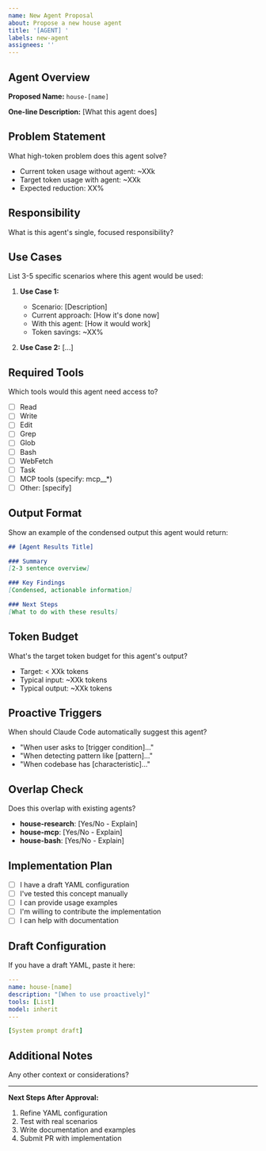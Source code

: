 ```yaml
---
name: New Agent Proposal
about: Propose a new house agent
title: '[AGENT] '
labels: new-agent
assignees: ''
---
```


## Agent Overview

**Proposed Name:** `house-[name]`

**One-line Description:** [What this agent does]

## Problem Statement

What high-token problem does this agent solve?
- Current token usage without agent: ~XXk
- Target token usage with agent: ~XXk
- Expected reduction: XX%

## Responsibility

What is this agent's single, focused responsibility?

## Use Cases

List 3-5 specific scenarios where this agent would be used:

1. **Use Case 1:**
   - Scenario: [Description]
   - Current approach: [How it's done now]
   - With this agent: [How it would work]
   - Token savings: ~XX%

2. **Use Case 2:**
   [...]

## Required Tools

Which tools would this agent need access to?
- [ ] Read
- [ ] Write
- [ ] Edit
- [ ] Grep
- [ ] Glob
- [ ] Bash
- [ ] WebFetch
- [ ] Task
- [ ] MCP tools (specify: mcp__*)
- [ ] Other: [specify]

## Output Format

Show an example of the condensed output this agent would return:

```markdown
## [Agent Results Title]

### Summary
[2-3 sentence overview]

### Key Findings
[Condensed, actionable information]

### Next Steps
[What to do with these results]
```

## Token Budget

What's the target token budget for this agent's output?
- Target: < XXk tokens
- Typical input: ~XXk tokens
- Typical output: ~XXk tokens

## Proactive Triggers

When should Claude Code automatically suggest this agent?
- "When user asks to [trigger condition]..."
- "When detecting pattern like [pattern]..."
- "When codebase has [characteristic]..."

## Overlap Check

Does this overlap with existing agents?
- **house-research**: [Yes/No - Explain]
- **house-mcp**: [Yes/No - Explain]
- **house-bash**: [Yes/No - Explain]

## Implementation Plan

- [ ] I have a draft YAML configuration
- [ ] I've tested this concept manually
- [ ] I can provide usage examples
- [ ] I'm willing to contribute the implementation
- [ ] I can help with documentation

## Draft Configuration

If you have a draft YAML, paste it here:

```yaml
---
name: house-[name]
description: "[When to use proactively]"
tools: [List]
model: inherit
---

[System prompt draft]
```

## Additional Notes

Any other context or considerations?

---

**Next Steps After Approval:**
1. Refine YAML configuration
2. Test with real scenarios
3. Write documentation and examples
4. Submit PR with implementation

